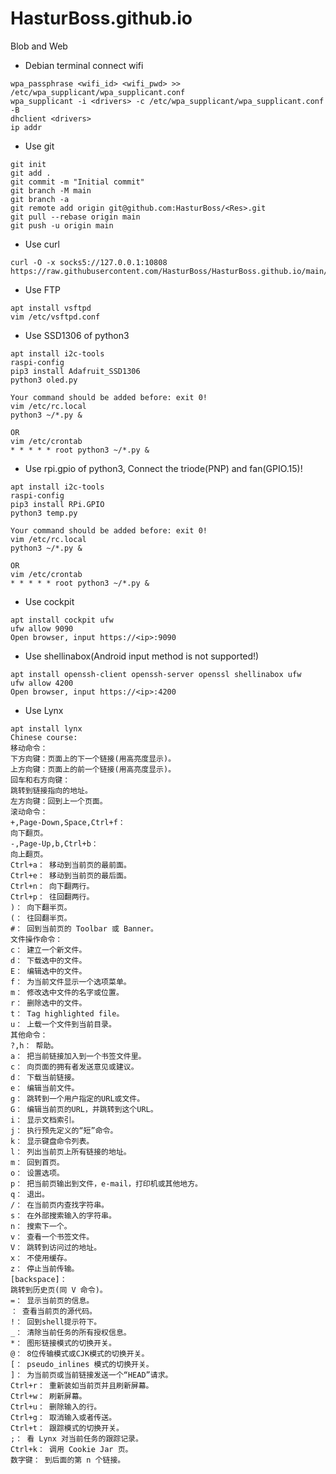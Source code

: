# HasturBoss.github.io
Blob and Web

* Debian terminal connect wifi
```Shell
wpa_passphrase <wifi_id> <wifi_pwd> >> /etc/wpa_supplicant/wpa_supplicant.conf
wpa_supplicant -i <drivers> -c /etc/wpa_supplicant/wpa_supplicant.conf -B
dhclient <drivers>
ip addr
```

* Use git
```Git
git init
git add .
git commit -m "Initial commit"
git branch -M main
git branch -a
git remote add origin git@github.com:HasturBoss/<Res>.git
git pull --rebase origin main
git push -u origin main
```

* Use curl
```Shell
curl -O -x socks5://127.0.0.1:10808 https://raw.githubusercontent.com/HasturBoss/HasturBoss.github.io/main/*.py
```

* Use FTP
```Shell
apt install vsftpd
vim /etc/vsftpd.conf
```

* Use SSD1306 of python3
```Shell
apt install i2c-tools
raspi-config
pip3 install Adafruit_SSD1306
python3 oled.py

Your command should be added before: exit 0!
vim /etc/rc.local
python3 ~/*.py &

OR
vim /etc/crontab
* * * * * root python3 ~/*.py &
```

* Use rpi.gpio of python3, Connect the triode(PNP) and fan(GPIO.15)!
```Shell
apt install i2c-tools
raspi-config
pip3 install RPi.GPIO
python3 temp.py

Your command should be added before: exit 0!
vim /etc/rc.local
python3 ~/*.py &

OR
vim /etc/crontab
* * * * * root python3 ~/*.py &
```

* Use cockpit
```Shell
apt install cockpit ufw
ufw allow 9090
Open browser, input https://<ip>:9090
```

* Use shellinabox(Android input method is not supported!)
```Shell
apt install openssh-client openssh-server openssl shellinabox ufw
ufw allow 4200
Open browser, input https://<ip>:4200
```

* Use Lynx
```Shell
apt install lynx
Chinese course:
移动命令：
下方向键：页面上的下一个链接(用高亮度显示)。
上方向键：页面上的前一个链接(用高亮度显示)。
回车和右方向键：
跳转到链接指向的地址。
左方向键：回到上一个页面。
滚动命令：
+,Page-Down,Space,Ctrl+f：
向下翻页。
-,Page-Up,b,Ctrl+b：
向上翻页。
Ctrl+a： 移动到当前页的最前面。
Ctrl+e： 移动到当前页的最后面。
Ctrl+n： 向下翻两行。
Ctrl+p： 往回翻两行。
)： 向下翻半页。
(： 往回翻半页。
#： 回到当前页的 Toolbar 或 Banner。
文件操作命令：
c： 建立一个新文件。
d： 下载选中的文件。
E： 编辑选中的文件。
f： 为当前文件显示一个选项菜单。
m： 修改选中文件的名字或位置。
r： 删除选中的文件。
t： Tag highlighted file。
u： 上载一个文件到当前目录。
其他命令：
?,h： 帮助。
a： 把当前链接加入到一个书签文件里。
c： 向页面的拥有者发送意见或建议。
d： 下载当前链接。
e： 编辑当前文件。
g： 跳转到一个用户指定的URL或文件。
G： 编辑当前页的URL，并跳转到这个URL。
i： 显示文档索引。
j： 执行预先定义的“短”命令。
k： 显示键盘命令列表。
l： 列出当前页上所有链接的地址。
m： 回到首页。
o： 设置选项。
p： 把当前页输出到文件，e-mail，打印机或其他地方。
q： 退出。
/： 在当前页内查找字符串。
s： 在外部搜索输入的字符串。
n： 搜索下一个。
v： 查看一个书签文件。
V： 跳转到访问过的地址。
x： 不使用缓存。
z： 停止当前传输。
[backspace]：
跳转到历史页(同 V 命令)。
=： 显示当前页的信息。
： 查看当前页的源代码。
!： 回到shell提示符下。
_： 清除当前任务的所有授权信息。
*： 图形链接模式的切换开关。
@： 8位传输模式或CJK模式的切换开关。
[： pseudo_inlines 模式的切换开关。
]： 为当前页或当前链接发送一个“HEAD”请求。
Ctrl+r： 重新装如当前页并且刷新屏幕。
Ctrl+w： 刷新屏幕。
Ctrl+u： 删除输入的行。
Ctrl+g： 取消输入或者传送。
Ctrl+t： 跟踪模式的切换开关。
;： 看 Lynx 对当前任务的跟踪记录。
Ctrl+k： 调用 Cookie Jar 页。
数字键： 到后面的第 n 个链接。
```
